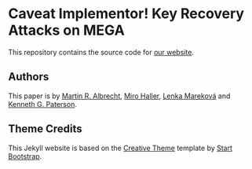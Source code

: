 # Caveat Implementor! Key Recovery Attacks on MEGA

This repository contains the source code for [our website](https://tera.github.io).

## Authors

This paper is by [Martin R. Albrecht](https://malb.io), [Miro Haller](https://mirohaller.com), [Lenka Mareková](https://pure.royalholloway.ac.uk/en/persons/lenka-marekova) and [Kenneth G. Paterson](https://inf.ethz.ch/people/person-detail.paterson.html).

## Theme Credits

This Jekyll website is based on the [Creative Theme](http://startbootstrap.com/template-overviews/creative/) template by [Start Bootstrap](http://startbootstrap.com).

